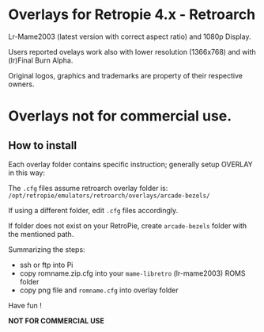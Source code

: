 # Overlays for Retropie 4.x - Retroarch
Lr-Mame2003 (latest version with correct aspect ratio) and 1080p Display.

Users reported ovelays work also with lower resolution (1366x768) and with (lr)Final Burn Alpha.

Original logos, graphics and trademarks are property of their respective owners. 
# Overlays not for commercial use.


## How to install

Each overlay folder contains specific instruction; generally setup OVERLAY in this way:

The `.cfg` files assume retroarch overlay folder is: `/opt/retropie/emulators/retroarch/overlays/arcade-bezels/`

If using a different folder, edit `.cfg` files accordingly.

If folder does not exist on your RetroPie, create `arcade-bezels` folder with the mentioned path.

Summarizing the steps:
- ssh or ftp into Pi
- copy romname.zip.cfg into your `mame-libretro` (lr-mame2003) ROMS folder
- copy png file and `romname.cfg` into overlay folder

Have fun !

**NOT FOR COMMERCIAL USE**
